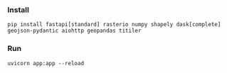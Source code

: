 ### Install 
```
pip install fastapi[standard] rasterio numpy shapely dask[complete] geojson-pydantic aiohttp geopandas titiler
```

### Run 

```
uvicorn app:app --reload
```